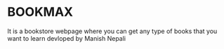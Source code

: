# BOOKMAX
It is a bookstore webpage where you can get any type of books that you want to learn
devloped by Manish Nepali 

